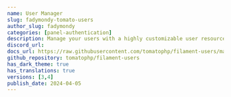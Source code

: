 ```yaml
---
name: User Manager
slug: fadymondy-tomato-users
author_slug: fadymondy
categories: [panel-authentication]
description: Manage your users with a highly customizable user resource for FilamentPHP with integration of filament-shield and filament-impersonate
discord_url:
docs_url: https://raw.githubusercontent.com/tomatophp/filament-users/master/README.md
github_repository: tomatophp/filament-users
has_dark_theme: true
has_translations: true
versions: [3,4]
publish_date: 2024-04-05
---
```


